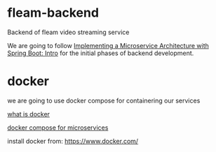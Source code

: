 # fleam-backend
Backend of fleam video streaming service

We are going to follow [Implementing a Microservice Architecture with Spring Boot: Intro](https://medium.com/@marcus.eisele/implementing-a-microservice-architecture-with-spring-boot-intro-cdb6ad16806c) for the initial phases of backend development.





# docker

we are going to use docker compose for containering our services

[what is docker](https://www.youtube.com/watch?v=rOTqprHv1YE)

[docker compose for microservices](https://www.youtube.com/watch?v=Qw9zlE3t8Ko)

install docker from: https://www.docker.com/
